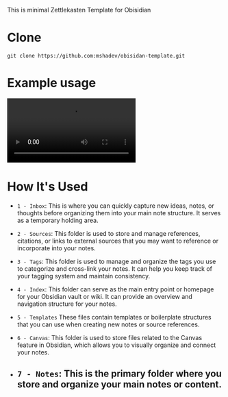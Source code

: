 This is minimal Zettlekasten Template for Obisidian

# Clone

    git clone https://github.com:mshadev/obisidan-template.git

# Example usage

![Instruction](.github/Obsidian.mp4)

# How It's Used

- `1 - Inbox`: This is where you can quickly capture new ideas, notes, or thoughts before organizing them into your main note structure. It serves as a temporary holding area.

- `2 - Sources`: This folder is used to store and manage references, citations, or links to external sources that you may want to reference or incorporate into your notes.

- `3 - Tags`: This folder is used to manage and organize the tags you use to categorize and cross-link your notes. It can help you keep track of your tagging system and maintain consistency.

- `4 - Index`: This folder can serve as the main entry point or homepage for your Obsidian vault or wiki. It can provide an overview and navigation structure for your notes.

- `5 - Templates` These files contain templates or boilerplate structures that you can use when creating new notes or source references.

- `6 - Canvas`: This folder is used to store files related to the Canvas feature in Obsidian, which allows you to visually organize and connect your notes.

- ## `7 - Notes`: This is the primary folder where you store and organize your main notes or content.
